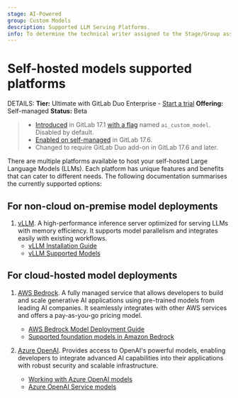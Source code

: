 ```yaml
---
stage: AI-Powered
group: Custom Models
description: Supported LLM Serving Platforms.
info: To determine the technical writer assigned to the Stage/Group associated with this page, see https://handbook.gitlab.com/handbook/product/ux/technical-writing/#assignments
---
```


# Self-hosted models supported platforms

DETAILS:
**Tier:** Ultimate with GitLab Duo Enterprise - [Start a trial](https://about.gitlab.com/solutions/gitlab-duo-pro/sales/?type=free-trial)
**Offering:** Self-managed
**Status:** Beta

> - [Introduced](https://gitlab.com/groups/gitlab-org/-/epics/12972) in GitLab 17.1 [with a flag](../../administration/feature_flags.md) named `ai_custom_model`. Disabled by default.
> - [Enabled on self-managed](https://gitlab.com/groups/gitlab-org/-/epics/15176) in GitLab 17.6.
> - Changed to require GitLab Duo add-on in GitLab 17.6 and later.

There are multiple platforms available to host your self-hosted Large Language Models (LLMs). Each platform has unique features and benefits that can cater to different needs. The following documentation summarises the currently supported options:

## For non-cloud on-premise model deployments

1. [vLLM](https://docs.vllm.ai/en/latest/index.html).
   A high-performance inference server optimized for serving LLMs with memory efficiency. It supports model parallelism and integrates easily with existing workflows.
   - [vLLM Installation Guide](https://docs.vllm.ai/en/latest/getting_started/installation.html)
   - [vLLM Supported Models](https://docs.vllm.ai/en/latest/models/supported_models.html)

## For cloud-hosted model deployments

1. [AWS Bedrock](https://aws.amazon.com/bedrock/).
   A fully managed service that allows developers to build and scale generative AI applications using pre-trained models from leading AI companies. It seamlessly integrates with other AWS services and offers a pay-as-you-go pricing model.
   - [AWS Bedrock Model Deployment Guide](https://docs.epam-rail.com/Deployment/Bedrock%20Model%20Deployment)
   - [Supported foundation models in Amazon Bedrock](https://docs.aws.amazon.com/bedrock/latest/userguide/models-supported.html)

1. [Azure OpenAI](https://learn.microsoft.com/en-us/azure/ai-services/openai/).
   Provides access to OpenAI's powerful models, enabling developers to integrate advanced AI capabilities into their applications with robust security and scalable infrastructure.
   - [Working with Azure OpenAI models](https://learn.microsoft.com/en-us/azure/ai-services/openai/how-to/working-with-models?tabs=powershell)
   - [Azure OpenAI Service models](https://learn.microsoft.com/en-us/azure/ai-services/openai/concepts/models?tabs=python-secure%2Cglobal-standard%2Cstandard-chat-completions)
